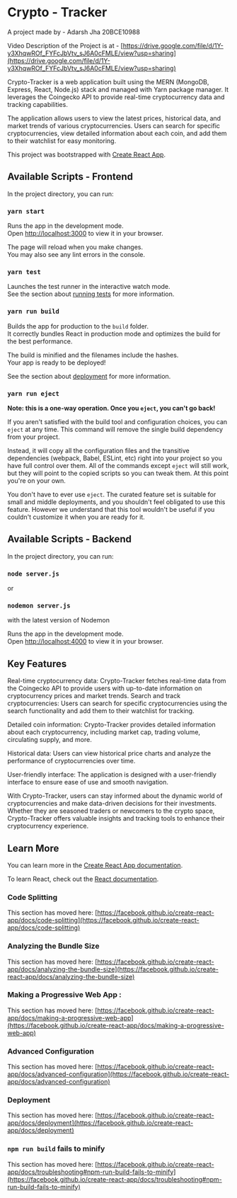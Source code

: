 # Crypto - Tracker

A project made by - Adarsh Jha 20BCE10988

Video Description of the Project is at - [https://drive.google.com/file/d/1Y-y3XhqwROf_FYFcJbVtv_sJ6A0cFMLE/view?usp=sharing](https://drive.google.com/file/d/1Y-y3XhqwROf_FYFcJbVtv_sJ6A0cFMLE/view?usp=sharing)

Crypto-Tracker is a web application built using the MERN (MongoDB, Express, React, Node.js) stack and managed with Yarn package manager. It leverages the Coingecko API to provide real-time cryptocurrency data and tracking capabilities.

The application allows users to view the latest prices, historical data, and market trends of various cryptocurrencies. Users can search for specific cryptocurrencies, view detailed information about each coin, and add them to their watchlist for easy monitoring.

This project was bootstrapped with [Create React App](https://github.com/facebook/create-react-app).


## Available Scripts - Frontend

In the project directory, you can run:

### `yarn start`

Runs the app in the development mode.\
Open [http://localhost:3000](http://localhost:3000) to view it in your browser.

The page will  reload when you make changes.\
You may also see any lint errors in the console.

### `yarn test`

Launches the test runner in the interactive watch mode.\
See the section about [running tests](https://facebook.github.io/create-react-app/docs/running-tests) for more information.

### `yarn run build`

Builds the app for production to the `build` folder.\
It correctly bundles React in production mode and optimizes the build for the best performance.

The build is minified and the filenames include the hashes.\
Your app is ready to be deployed!

See the section about [deployment](https://facebook.github.io/create-react-app/docs/deployment) for more information.

### `yarn run eject`

**Note: this is a one-way operation. Once you `eject`, you can't go back!**

If you aren't satisfied with the build tool and configuration choices, you can `eject` at any time. This command will remove the single build dependency from your project.

Instead, it will copy all the configuration files and the transitive dependencies (webpack, Babel, ESLint, etc) right into your project so you have full control over them. All of the commands except `eject` will still work, but they will point to the copied scripts so you can tweak them. At this point you're on your own.

You don't have to ever use `eject`. The curated feature set is suitable for small and middle deployments, and you shouldn't feel obligated to use this feature. However we understand that this tool wouldn't be useful if you couldn't customize it when you are 
ready for it.


## Available Scripts - Backend

In the project directory, you can run:

### `node server.js`
or
### `nodemon server.js`
with the latest version of Nodemon

Runs the app in the development mode.\
Open [http://localhost:4000](http://localhost:4000) to view it in your browser.

## Key Features 

Real-time cryptocurrency data: Crypto-Tracker fetches real-time data from the Coingecko API to provide users with up-to-date information on cryptocurrency prices and market trends.
Search and track cryptocurrencies: Users can search for specific cryptocurrencies using the search functionality and add them to their watchlist for tracking.

Detailed coin information: Crypto-Tracker provides detailed information about each cryptocurrency, including market cap, trading volume, circulating supply, and more.

Historical data: Users can view historical price charts and analyze the performance of cryptocurrencies over time.

User-friendly interface: The application is designed with a user-friendly interface to ensure ease of use and smooth navigation.

With Crypto-Tracker, users can stay informed about the dynamic world of cryptocurrencies and make data-driven decisions for their investments. Whether they are seasoned traders or newcomers to the crypto space, Crypto-Tracker offers valuable insights and tracking tools to enhance their cryptocurrency experience.


## Learn More

You can learn more in the [Create React App documentation](https://facebook.github.io/create-react-app/docs/getting-started).

To learn React, check out the [React documentation](https://reactjs.org/).

### Code Splitting

This section has moved here: [https://facebook.github.io/create-react-app/docs/code-splitting](https://facebook.github.io/create-react-app/docs/code-splitting)

### Analyzing the Bundle Size

This section has moved here: [https://facebook.github.io/create-react-app/docs/analyzing-the-bundle-size](https://facebook.github.io/create-react-app/docs/analyzing-the-bundle-size)

### Making a Progressive Web App :

This section has moved here: [https://facebook.github.io/create-react-app/docs/making-a-progressive-web-app](https://facebook.github.io/create-react-app/docs/making-a-progressive-web-app)

### Advanced Configuration

This section has moved here: [https://facebook.github.io/create-react-app/docs/advanced-configuration](https://facebook.github.io/create-react-app/docs/advanced-configuration)

### Deployment

This section has moved here: [https://facebook.github.io/create-react-app/docs/deployment](https://facebook.github.io/create-react-app/docs/deployment)

### `npm run build` fails to minify

This section has moved here: [https://facebook.github.io/create-react-app/docs/troubleshooting#npm-run-build-fails-to-minify](https://facebook.github.io/create-react-app/docs/troubleshooting#npm-run-build-fails-to-minify)
